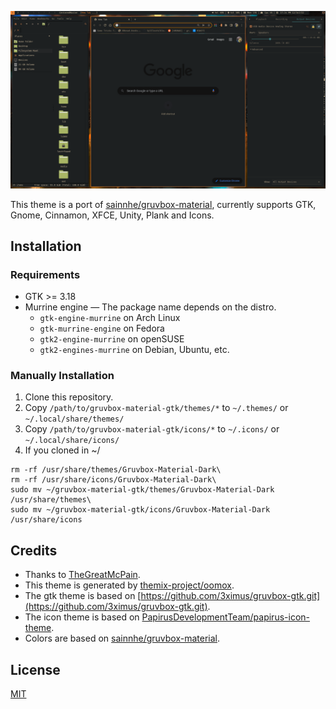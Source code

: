 ![](./demo.png)

This theme is a port of [sainnhe/gruvbox-material](https://github.com/sainnhe/gruvbox-material), currently supports GTK, Gnome, Cinnamon, XFCE, Unity, Plank and Icons.

## Installation

### Requirements

- GTK >= 3.18
- Murrine engine — The package name depends on the distro.
    - `gtk-engine-murrine` on Arch Linux
    - `gtk-murrine-engine` on Fedora
    - `gtk2-engine-murrine` on openSUSE
    - `gtk2-engines-murrine` on Debian, Ubuntu, etc.
    
### Manually Installation

1. Clone this repository.
2. Copy `/path/to/gruvbox-material-gtk/themes/*` to `~/.themes/` or `~/.local/share/themes/`
3. Copy `/path/to/gruvbox-material-gtk/icons/*` to `~/.icons/` or `~/.local/share/icons/`
4. If you cloned in ~/ 
```
rm -rf /usr/share/themes/Gruvbox-Material-Dark\
rm -rf /usr/share/icons/Gruvbox-Material-Dark\
sudo mv ~/gruvbox-material-gtk/themes/Gruvbox-Material-Dark /usr/share/themes\
sudo mv ~/gruvbox-material-gtk/icons/Gruvbox-Material-Dark /usr/share/icons
```

## Credits

- Thanks to [TheGreatMcPain](https://github.com/TheGreatMcPain/gruvbox-material-gtk).
- This theme is generated by [themix-project/oomox](https://github.com/themix-project/oomox).
- The gtk theme is based on [https://github.com/3ximus/gruvbox-gtk.git](https://github.com/3ximus/gruvbox-gtk.git). 
- The icon theme is based on [PapirusDevelopmentTeam/papirus-icon-theme](https://github.com/PapirusDevelopmentTeam/papirus-icon-theme).
- Colors are based on [sainnhe/gruvbox-material](https://github.com/sainnhe/gruvbox-material).

## License

[MIT](./LICENSE)
